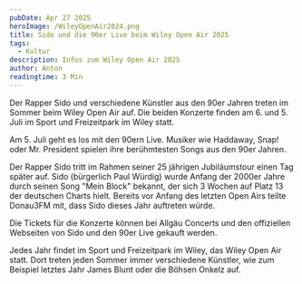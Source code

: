```yaml
---
pubDate: Apr 27 2025 
heroImage: /WileyOpenAir2024.png 
title: Sido und die 90er Live beim Wiley Open Air 2025
tags:
  - Kultur
description: Infos zum Wiley Open Air 2025
author: Anton
readingtime: 3 Min
---
```

Der Rapper Sido und verschiedene Künstler aus den 90er Jahren treten im Sommer beim Wiley Open Air auf. Die beiden Konzerte finden am 6. und 5. Juli im Sport und Freizeitpark im Wiley statt. 

Am 5. Juli geht es los mit den 90ern Live. Musiker wie Haddaway, Snap! oder Mr. President spielen ihre berühmtesten Songs aus den 90er Jahren. 

Der Rapper Sido tritt im Rahmen seiner 25 jährigen Jubiläumstour einen Tag später auf.  Sido (bürgerlich Paul Würdig) wurde Anfang der 2000er Jahre durch seinen Song "Mein Block" bekannt, der sich 3 Wochen auf Platz 13 der deutschen Charts hielt. 
Bereits vor Anfang des letzten Open Airs teilte Donau3FM mit, dass Sido dieses Jahr auftreten würde. 

Die Tickets für die Konzerte können bei Allgäu Concerts und den offiziellen Webseiten von Sido und den 90er Live gekauft werden. 

Jedes Jahr findet im Sport und Freizeitpark im Wiley, das Wiley Open Air statt. Dort treten jeden Sommer immer verschiedene Künstler, wie zum Beispiel letztes Jahr James Blunt oder die Böhsen Onkelz auf.  


